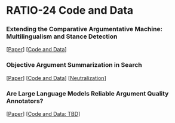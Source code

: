 # RATIO-24 Code and Data

### Extending the Comparative Argumentative Machine: Multilingualism and Stance Detection

[[Paper](https://webis.de/publications.html#nikishina_2024)] [[Code and Data](https://github.com/webis-de/ratio24-multilingual-cam)]

### Objective Argument Summarization in Search

[[Paper](https://webis.de/publications.html#ziegenbein_2024)] [[Code and Data](https://github.com/shahbazsyed/oasis-demo)] [[Neutralization](https://github.com/timonziegenbein/inappropriateness-mitigation)]


### Are Large Language Models Reliable Argument Quality Annotators?
[[Paper](https://webis.de/publications.html#mirzakhmedova_2024b)] [[Code and Data: TBD](#)]
